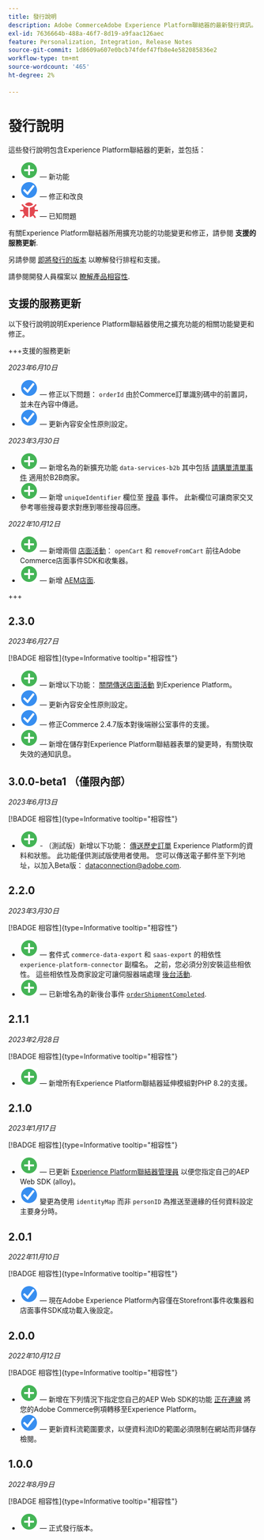```yaml
---
title: 發行說明
description: Adobe CommerceAdobe Experience Platform聯結器的最新發行資訊。
exl-id: 7636664b-488a-46f7-8d19-a9faac126aec
feature: Personalization, Integration, Release Notes
source-git-commit: 1d8609a607e0bcb74fdef47fb8e4e582085836e2
workflow-type: tm+mt
source-wordcount: '465'
ht-degree: 2%

---
```


# 發行說明

這些發行說明包含Experience Platform聯結器的更新，並包括：

* ![新增](../assets/new.svg)  — 新功能
* ![修正](../assets/fix.svg)  — 修正和改良
* ![錯誤](../assets/bug.svg)  — 已知問題

有關Experience Platform聯結器所用擴充功能的功能變更和修正，請參閱 **支援的服務更新**.

另請參閱 [即將發行的版本](https://experienceleague.adobe.com/docs/commerce-operations/release/planning/schedule.html) 以瞭解發行排程和支援。

請參閱開發人員檔案以 [瞭解產品相容性](https://experienceleague.adobe.com/docs/commerce-operations/release/product-availability.html).

## 支援的服務更新

以下發行說明說明Experience Platform聯結器使用之擴充功能的相關功能變更和修正。

+++支援的服務更新

_2023年6月10日_

* ![修正](../assets/fix.svg)  — 修正以下問題： `orderId` 由於Commerce訂單識別碼中的前置詞，並未在內容中傳遞。
* ![修正](../assets/fix.svg)  — 更新內容安全性原則設定。

_2023年3月30日_

* ![新增](../assets/new.svg)  — 新增名為的新擴充功能 `data-services-b2b` 其中包括 [請購單清單事件](events.md#b2b-events) 適用於B2B商家。
* ![新增](../assets/new.svg)  — 新增 `uniqueIdentifier` 欄位至 [搜尋](events.md#search-events) 事件。 此新欄位可讓商家交叉參考哪些搜尋要求對應到哪些搜尋回應。

_2022年10月12日_

* ![新增](../assets/new.svg)  — 新增兩個 [店面活動](events.md)： `openCart` 和 `removeFromCart` 前往Adobe Commerce店面事件SDK和收集器。
* ![新增](../assets/new.svg)  — 新增 [AEM店面](overview.md#aem-support).

+++

## 2.3.0

_2023年6月27日_

[!BADGE 相容性]{type=Informative tooltip="相容性"}

* ![新增](../assets/new.svg)  — 新增以下功能： [關閉傳送店面活動](connect-data.md#data-collection) 到Experience Platform。
* ![修正](../assets/fix.svg)  — 更新內容安全性原則設定。
* ![修正](../assets/fix.svg)  — 修正Commerce 2.4.7版本對後端辦公室事件的支援。
* ![新增](../assets/new.svg)  — 新增在儲存對Experience Platform聯結器表單的變更時，有關快取失效的通知訊息。


## 3.0.0-beta1 （僅限內部）

_2023年6月13日_

[!BADGE 相容性]{type=Informative tooltip="相容性"}

* ![新增](../assets/new.svg) - （測試版）新增以下功能： [傳送歷史訂單](connect-data.md#beta-send-historical-order-data) Experience Platform的資料和狀態。 此功能僅供測試版使用者使用。 您可以傳送電子郵件至下列地址，以加入Beta版： [dataconnection@adobe.com](mailto:dataconnection@adobe.com).

## 2.2.0

_2023年3月30日_

[!BADGE 相容性]{type=Informative tooltip="相容性"}

* ![新增](../assets/new.svg)  — 套件式 `commerce-data-export` 和 `saas-export` 的相依性 `experience-platform-connector` 副檔名。 之前，您必須分別安裝這些相依性。 這些相依性及商家設定可讓伺服器端處理 [後台活動](events.md#back-office-events).
* ![新增](../assets/new.svg)  — 已新增名為的新後台事件 [`orderShipmentCompleted`](events.md#ordershipmentcompleted).

## 2.1.1

_2023年2月28日_

[!BADGE 相容性]{type=Informative tooltip="相容性"}

* ![新增](../assets/new.svg)  — 新增所有Experience Platform聯結器延伸模組對PHP 8.2的支援。

## 2.1.0

_2023年1月17日_

[!BADGE 相容性]{type=Informative tooltip="相容性"}

* ![新增](../assets/new.svg)  — 已更新 [Experience Platform聯結器管理員](connect-data.md) 以便您指定自己的AEP Web SDK (alloy)。
* ![修正](../assets/fix.svg) 變更為使用 `identityMap` 而非 `personID` 為推送至邊緣的任何資料設定主要身分時。

## 2.0.1

_2022年11月10日_

[!BADGE 相容性]{type=Informative tooltip="相容性"}

* ![已修正的問題](../assets/fix.svg)  — 現在Adobe Experience Platform內容僅在Storefront事件收集器和店面事件SDK成功載入後設定。

## 2.0.0

_2022年10月12日_

[!BADGE 相容性]{type=Informative tooltip="相容性"}

* ![新增](../assets/new.svg)  — 新增在下列情況下指定您自己的AEP Web SDK的功能 [正在連線](connect-data.md) 將您的Adobe Commerce例項轉移至Experience Platform。
* ![修正](../assets/fix.svg)  — 更新資料流範圍要求，以便資料流ID的範圍必須限制在網站而非儲存檢閱。

## 1.0.0

_2022年8月9日_

[!BADGE 相容性]{type=Informative tooltip="相容性"}

* ![新增](../assets/new.svg)  — 正式發行版本。
